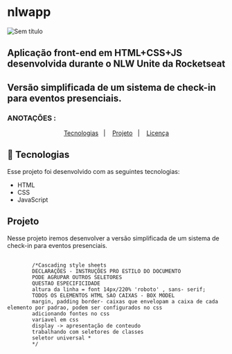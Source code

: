 # nlwapp

![Sem título](https://github.com/Menephyl/nlwapp/assets/87574460/e4c42388-6824-41c5-9085-2fa395888421)

## Aplicação front-end em HTML+CSS+JS desenvolvida durante o NLW Unite da Rocketseat 

##  Versão simplificada de um sistema de check-in para eventos presenciais.

### ANOTAÇÕES :
<p align="center">
<a href="#-tecnologias">Tecnologias</a>&nbsp;&nbsp;&nbsp;|&nbsp;&nbsp;&nbsp;
<a href="#-projeto">Projeto</a>&nbsp;&nbsp;&nbsp;|&nbsp;&nbsp;&nbsp;
  <a href="#memo-licença">Licença</a>
  </p>
  <p align="center">

  ## 🚀 Tecnologias

Esse projeto foi desenvolvido com as seguintes tecnologias:

- HTML
- CSS
- JavaScript

## Projeto

Nesse projeto iremos desenvolver a versão simplificada de um sistema de check-in para eventos presenciais.
<pre>
    <code>
        /*Cascading style sheets
        DECLARAÇÕES - INSTRUÇÕES PRO ESTILO DO DOCUMENTO
        PODE AGRUPAR OUTROS SELETORES
        QUESTAO ESPECIFICIDADE
        altura da linha = font 14px/220% 'roboto' , sans- serif;
        TODOS OS ELEMENTOS HTML SAO CAIXAS - BOX MODEL
        margin, padding border- caixas que envelopam a caixa de cada elemento por padrao, podem ser configurados no css
        adicionando fontes no css
        variavel em css
        display -> apresentação de conteudo
        trabalhando com seletores de classes
        seletor universal *
        */
    </code>
</pre>

<!-- //string 
//funcao
alert(mensagem)

// objeto javascript 
const = participante = {
    nome: "Maik Brito",
    email: "mayk@gmail.com",
    dataInscricao: new Date (2024, 2, 22, 19, 20),
    dataCheckIn: new Date (2024, 2, 25, 22, 00)
}
// array 
let participantes = [
    {
    nome: "Maik Brito",
    email: "mayk@gmail.com",
    dataInscricao: new Date (2024, 2, 22, 19, 20),
    dataCheckIn: new Date (2024, 2, 25, 22, 00)
    }

]
//estrutura de repetição for
let output = "" 
for(let participante of participantes){
    output = output +  criarNovoParticipante(participante)
} -->
